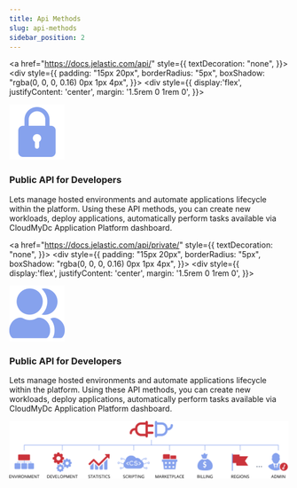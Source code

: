 ```yaml
---
title: Api Methods
slug: api-methods
sidebar_position: 2
---
```


<div style={{
    display: "flex",
    alignItem: "center",
    padding: "2rem 0",
    flexDirection: "row",
    gap: "15px",
}}>

<!-- Box1 -->

<a href="https://docs.jelastic.com/api/" style={{
    textDecoration: "none",
}}>
    <div style={{
        padding: "15px 20px",
        borderRadius: "5px",
        boxShadow: "rgba(0, 0, 0, 0.16) 0px 1px 4px",
    }}>
        <div style={{
            display:'flex',
            justifyContent: 'center',
            margin: '1.5rem 0 1rem 0',
        }}>

![Locale Dropdown](./img/APIMethods/Paas_icon-01.svg)

</div>
        <h3>Public API for Developers</h3>
        <p>Lets manage hosted environments and automate applications lifecycle within the platform. Using these API methods, you can create new workloads, deploy applications, automatically perform tasks available via CloudMyDc Application Platform dashboard.</p>
    </div>
</a>

<!-- Box2 -->

<a href="https://docs.jelastic.com/api/private/" style={{
    textDecoration: "none",
}}>
    <div style={{
        padding: "15px 20px",
        borderRadius: "5px",
        boxShadow: "rgba(0, 0, 0, 0.16) 0px 1px 4px",
    }}>
        <div style={{
            display:'flex',
            justifyContent: 'center',
            margin: '1.5rem 0 1rem 0',
        }}>

![Locale Dropdown](./img/APIMethods/Paas_icon-02.svg)

</div>
        <h3>Public API for Developers</h3>
        <p>Lets manage hosted environments and automate applications lifecycle within the platform. Using these API methods, you can create new workloads, deploy applications, automatically perform tasks available via CloudMyDc Application Platform dashboard.</p>
    </div>
</a>



</div>



<div style={{
    display:'flex',
    justifyContent: 'center',
    margin: '1.5rem 0 1rem 0',
}}>

![Locale Dropdown](./img/APIMethods/icon2.svg)

</div>